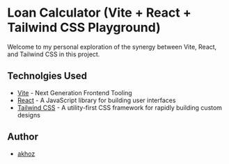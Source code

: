 # Loan Calculator (Vite + React + Tailwind CSS Playground)

Welcome to my personal exploration of the synergy between Vite, React, and Tailwind CSS in this project.

## Technolgies Used
* [Vite](https://vitejs.dev/) - Next Generation Frontend Tooling
* [React](https://reactjs.org/) - A JavaScript library for building user interfaces
* [Tailwind CSS](https://tailwindcss.com/) - A utility-first CSS framework for rapidly building custom designs

## Author
* [akhoz](https://github.com/akhoz)